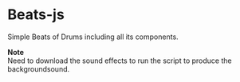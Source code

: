 # Beats-js
Simple Beats of Drums including all its components.


**Note**</br>
Need to download the sound effects to run the script to produce the backgroundsound.
